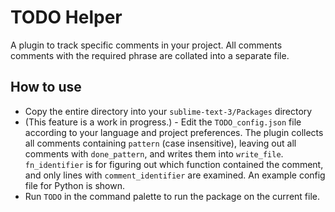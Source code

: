 # TODO Helper
A plugin to track specific comments in your project. All comments comments with the required phrase are collated into a separate file.

## How to use
* Copy the entire directory into your `sublime-text-3/Packages` directory
* (This feature is a work in progress.) - Edit the `TODO_config.json` file according to your language and project preferences. The plugin collects all comments containing `pattern` (case insensitive), leaving out all comments with `done_pattern`, and writes them into `write_file`. `fn_identifier` is for figuring out which function contained the comment, and only lines with `comment_identifier` are examined. An example config file for Python is shown.
* Run `TODO` in the command palette to run the package on the current file.
